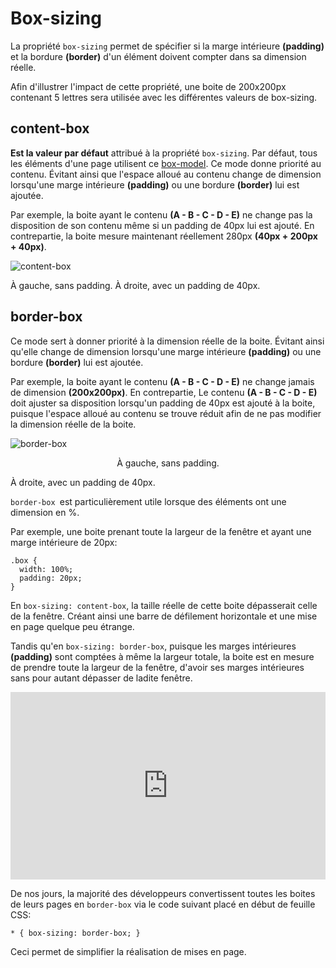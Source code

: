 # Box-sizing
La propriété `box-sizing` permet de spécifier si la marge intérieure **(padding)** et la bordure **(border)** d'un élément doivent compter dans sa dimension réelle.

Afin d'illustrer l'impact de cette propriété, une boite de 200x200px contenant 5 lettres sera utilisée avec les différentes valeurs de box-sizing.

## content-box

**Est la valeur par défaut** attribué à la propriété `box-sizing`. Par défaut, tous les éléments d'une page utilisent ce <u>box-model</u>. Ce mode donne priorité au contenu. Évitant ainsi que l'espace alloué au contenu change de dimension lorsqu'une marge intérieure **(padding)** ou une bordure **(border)** lui est ajoutée.

Par exemple, la boite ayant le contenu **(A - B - C - D - E)** ne change pas la disposition de son contenu même si un padding de 40px lui est ajouté. En contrepartie, la boite mesure maintenant réellement 280px **(40px + 200px + 40px)**.

![content-box](https://github.com/user-attachments/assets/25f0043c-c921-444a-b0d1-a322efaa2da9)


À gauche, sans padding.
À droite, avec un padding de 40px.


## border-box

Ce mode sert à donner priorité à la dimension réelle de la boite. Évitant ainsi qu'elle change de dimension lorsqu'une marge intérieure **(padding)** ou une bordure **(border)** lui est ajoutée.

Par exemple, la boite ayant le contenu **(A - B - C - D - E)** ne change jamais de dimension **(200x200px)**. En contrepartie, Le contenu **(A - B - C - D - E)** doit ajuster sa disposition lorsqu'un padding de 40px est ajouté à la boite, puisque l'espace alloué au contenu se trouve réduit afin de ne pas modifier la dimension réelle de la boite.

![border-box](https://github.com/user-attachments/assets/dddb1870-f64d-4dbf-a30c-73f0252ba766)

<p style="text-align: center;">À gauche, sans padding.</p>
À droite, avec un padding de 40px.

`border-box `est particulièrement utile lorsque des éléments ont une dimension en %.

Par exemple, une boite prenant toute la largeur de la fenêtre et ayant une marge intérieure de 20px:

```
.box {
  width: 100%;
  padding: 20px;
}
```
En `box-sizing: content-box`, la taille réelle de cette boite dépasserait celle de la fenêtre. Créant ainsi une barre de défilement horizontale et une mise en page quelque peu étrange.

Tandis qu'en `box-sizing: border-box`, puisque les marges intérieures **(padding)** sont comptées à même la largeur totale, la boite est en mesure de prendre toute la largeur de la fenêtre, d'avoir ses marges intérieures sans pour autant dépasser de ladite fenêtre.

<iframe height="300" style="width: 100%;" scrolling="no" title="Content-box vs Border-box" src="https://codepen.io/tim-momo/embed/mdjKKaQ?default-tab=html%2Cresult" frameborder="no" loading="lazy" allowtransparency="true" allowfullscreen="true">
  See the Pen <a href="https://codepen.io/tim-momo/pen/mdjKKaQ">
  Content-box vs Border-box</a> by TIM Montmorency (<a href="https://codepen.io/tim-momo">@tim-momo</a>)
  on <a href="https://codepen.io">CodePen</a>.
</iframe>

De nos jours, la majorité des développeurs convertissent toutes les boites de leurs pages en `border-box` via le code suivant placé en début de feuille CSS:

`* { box-sizing: border-box; }`

Ceci permet de simplifier la réalisation de mises en page.
